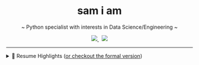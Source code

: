 <h1 align='center'>
  sam i am 
</h1>


<p align='center'>
  ~ Python specialist with interests in Data Science/Engineering ~
</p>
<p align='center'>
  <a href="https://www.linkedin.com/in/samuel-zonay/">
    <img src="https://img.shields.io/badge/linkedin-%230077B5.svg?&style=for-the-badge&logo=linkedin&logoColor=white"/>
  </a>&nbsp;
  <a href="mailto:samuel.zonay@gmail.com">
    <img src="https://img.shields.io/badge/Gmail-D14836?style=for-the-badge&logo=gmail&logoColor=white"/>
  </a>
</p>




---



<details>
    <summary>📃 Resume Highlights (<a href="https://www.zonay.net/cv/">or checkout the formal version</a>)</summary>



## Experience

- 👨‍💻 **Rotunda Solutions, Data Science**\
  📆 May 2019 - Present\
  📍 **Remote**
  - Data scientist on team of four leveraging Python to support data collection, processing and machine learning tasks 

  - Overhauled entity recognition processes with graph modeling (MongoDB/networkx), boosting potential conflict of interest count >167%

    <p align='center'>
        <img src="https://img.shields.io/badge/Python-3776AB?style=for-the-badge&logo=python&logoColor=white" />
        <img src="https://img.shields.io/badge/MongoDB-4EA94B?style=for-the-badge&logo=mongodb&logoColor=white" />
        <img src="https://img.shields.io/badge/Pandas-2C2D72?style=for-the-badge&logo=pandas&logoColor=white" />
    </p>

    - Supplemented contract bid after improving loan quality random forest classification from 68% to 86%, employing feature engineering techniques such as Deep Feature Synthesis with Pandas/scikit-learn

      <p align='center'>
          <img src="https://img.shields.io/badge/SciPy-654FF0?style=for-the-badge&logo=SciPy&logoColor=white" />
          <img src="https://img.shields.io/badge/PostgreSQL-316192?style=for-the-badge&logo=postgresql&logoColor=white" />
      </p>


- 👨‍💻 **iD Tech MIT AI Academy, Instructor**\
  📆 Summer 2019\
  📍 **Cambridge, Mass**
  
  - Inspired interests of >40 students in machine/deep through custom lessons in Keras, scikit-learn and NumPy 
  
    <p align='center'>
        <img src="https://img.shields.io/badge/Keras-D00000?style=for-the-badge&logo=Keras&logoColor=white"/>
        <img src="https://img.shields.io/badge/Numpy-777BB4?style=for-the-badge&logo=numpy&logoColor=white" />
        <img src="https://img.shields.io/badge/scikit_learn-F7931E?style=for-the-badge&logo=scikit-learn&logoColor=white" />
    </p>




## Education

- 📍 **University of Vermont** - College of Engineering and Mathematics
  - 📖 **M.S., Data Science and Complex Systems**\
    📆 2018- 2019
  - 📖 **B.S., Mathematics and Computer Science (Major/Minor)**\
    📆 2014 - 2018
    </details>